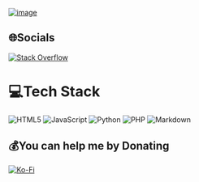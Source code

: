 <a href="https://ibb.co/K6pb6HN"><img src="https://i.ibb.co/PxvFx8T/image.png" alt="image" border="0"></a>

## 🌐Socials
[![Stack Overflow](https://img.shields.io/badge/-Stackoverflow-FE7A16?logo=stack-overflow&logoColor=white)](https://stackoverflow.com/users/SoraDev-ID ) 


# 💻Tech Stack
![HTML5](https://img.shields.io/badge/html5-%23E34F26.svg?style=flat&logo=html5&logoColor=white) ![JavaScript](https://img.shields.io/badge/javascript-%23323330.svg?style=flat&logo=javascript&logoColor=%23F7DF1E) ![Python](https://img.shields.io/badge/python-3670A0?style=flat&logo=python&logoColor=ffdd54) ![PHP](https://img.shields.io/badge/php-%23777BB4.svg?style=flat&logo=php&logoColor=white) ![Markdown](https://img.shields.io/badge/markdown-%23000000.svg?style=flat&logo=markdown&logoColor=white)
  

## 💰You can help me by Donating
  [![Ko-Fi](https://img.shields.io/badge/Ko--fi-F16061?style=for-the-badge&logo=ko-fi&logoColor=white)](https://ko-fi.com/SORADEV-ID ) 

  <!-- Proudly created with GPRM ( https://gprm.itsvg.in ) -->
  
